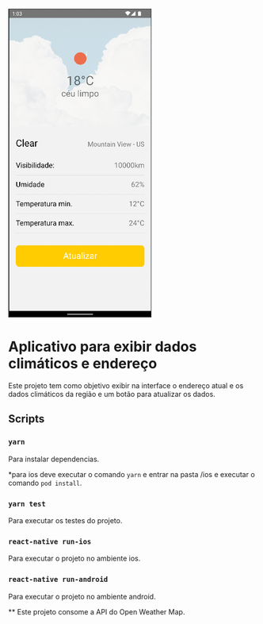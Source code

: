 ![[print]](https://github.com/siomar/Weather/blob/main/src/assets/screen.png?raw=true)

# Aplicativo para exibir dados climáticos e endereço


Este projeto tem como objetivo exibir na interface o endereço atual e os dados climáticos da região e um botão para atualizar os dados.

##  Scripts


###  `yarn`

Para instalar dependencias.

*para ios deve executar o comando `yarn` e entrar na pasta /ios e executar o comando `pod install`.

###  `yarn test`

Para executar os testes do projeto.

###  `react-native run-ios`

Para executar o projeto no ambiente ios.

###  `react-native run-android`

Para executar o projeto no ambiente android.

** Este projeto consome a API do Open Weather Map.